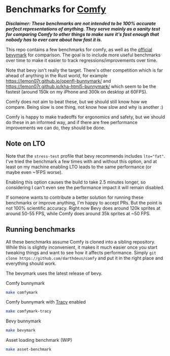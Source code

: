 # Benchmarks for [Comfy](https://comfyengine.org/)

_**Disclaimer: These benchmarks are not intended to be 100% accurate
perfect representations of anything. They serve mainly as a sanity test
for comparing Comfy to other things to make sure it's fast enough that
nobody has to ever care about how fast it is.**_

This repo contains a few benchmarks for comfy, as well as the [official
bevymark](https://github.com/bevyengine/bevy/blob/v0.11.3/examples/stress_tests/bevymark.rs)
for comparison. The goal is to include more useful benchmarks over time to
make it easier to track regressions/improvements over time.

Note that bevy isn't really the target. There's other competition which is
far ahead of anything in the Rust world, for example
https://lemon07r.github.io/openfl-bunnymark/ and
https://lemon07r.github.io/kha-html5-bunnymark/ which seem to be the
fastest (around 150k on my iPhone and 300k on desktop at 60FPS).

Comfy does not aim to beat these, but we should still know how we compare.
Being slow is one thing, not know how slow and why is another :)

Comfy is happy to make tradeoffs for ergonomics and safety, but we should
do these in an informed way, and if there are free performance
improvements we can do, they should be done.

## Note on LTO

Note that the `stress-test` profile that bevy recommends includes
`lto="fat"`. I've tried the benchmark a few times with and without this
option, and at least on my machine enabling LTO leads to the same
performance (or maybe even ~1FPS worse).

Enabling this option causes the build to take 2.5 minutes longer, so considering
I can't even see the performance impact it will remain disabled.

If someone wants to contribute a better solution for running these
benchmarks or improve anything, I'm happy to accept PRs. But the point is
not 100% scientific accuracy. Right now Bevy does around 120k sprites at
around 50-55 FPS, while Comfy does around 35k sprites at ~50 FPS.

## Running benchmarks

All these benchmarks assume Comfy is cloned into a sibling repository. While
this is slightly inconvenient, it makes it much easier once you start tweaking
things and want to see how it affects performance. Simply `git clone
https://github.com/darthdeus/comfy` and put it in the right place and
everything should work.

The bevymark uses the latest release of bevy.

Comfy bunnymark

```sh
make comfymark
```

Comfy bunnymark with [Tracy](https://github.com/wolfpld/tracy) enabled

```sh
make comfymark-tracy
```

Bevy bunnymark

```sh
make bevymark
```

Asset loading benchmark (WIP)

```sh
make asset-benchmark
```
